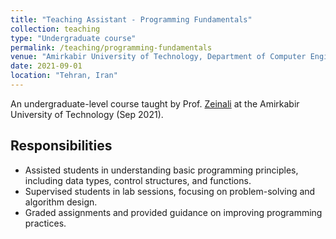 ```yaml
---
title: "Teaching Assistant - Programming Fundamentals"
collection: teaching
type: "Undergraduate course"
permalink: /teaching/programming-fundamentals
venue: "Amirkabir University of Technology, Department of Computer Engineering"
date: 2021-09-01
location: "Tehran, Iran"
---
```

An undergraduate-level course taught by Prof. [Zeinali](https://scholar.google.com/citations?user=KaGpFx8AAAAJ&hl=en) at the Amirkabir University of Technology (Sep 2021).

## Responsibilities

- Assisted students in understanding basic programming principles, including data types, control structures, and functions.
- Supervised students in lab sessions, focusing on problem-solving and algorithm design.
- Graded assignments and provided guidance on improving programming practices.
